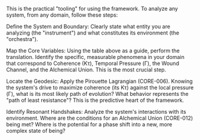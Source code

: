 This is the practical "tooling" for using the framework. To analyze any system, from any domain, follow these steps:

Define the System and Boundary: Clearly state what entity you are analyzing (the "instrument") and what constitutes its environment (the "orchestra").

Map the Core Variables: Using the table above as a guide, perform the translation. Identify the specific, measurable phenomena in your domain that correspond to Coherence (Kτ), Temporal Pressure (Γ), the Wound Channel, and the Alchemical Union. This is the most crucial step.

Locate the Geodesic: Apply the Pirouette Lagrangian (CORE-006). Knowing the system's drive to maximize coherence (its Kτ) against the local pressure (Γ), what is its most likely path of evolution? What behavior represents the "path of least resistance"? This is the predictive heart of the framework.

Identify Resonant Handshakes: Analyze the system's interactions with its environment. Where are the conditions for an Alchemical Union (CORE-012) being met? Where is the potential for a phase shift into a new, more complex state of being?